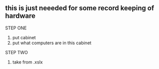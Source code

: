 ## this is just neeeded for some record keeping of hardware 
STEP ONE
1) put cabinet
2) put what computers are in this cabinet

STEP TWO
1) take from .xslx
